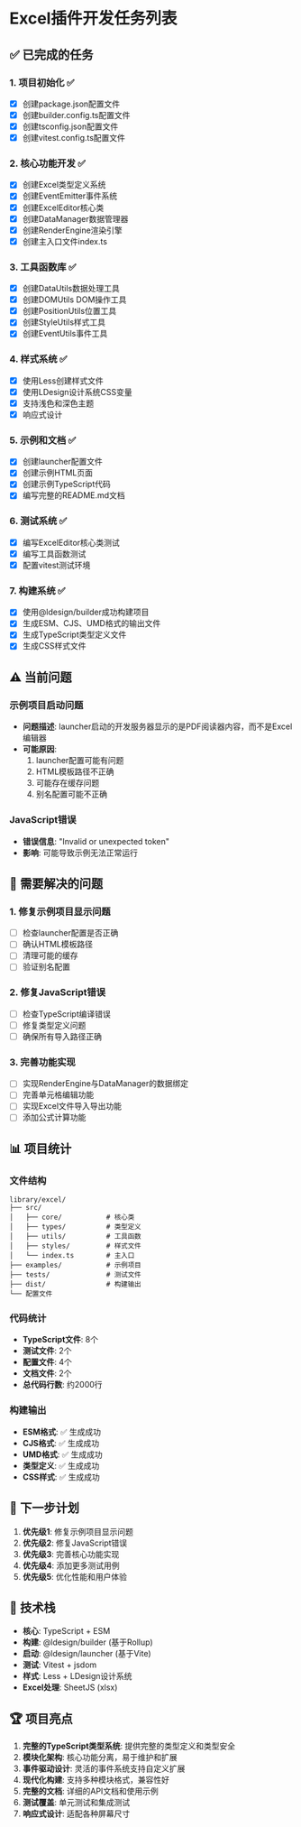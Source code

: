# Excel插件开发任务列表

## ✅ 已完成的任务

### 1. 项目初始化 ✅
- [x] 创建package.json配置文件
- [x] 创建builder.config.ts配置文件
- [x] 创建tsconfig.json配置文件
- [x] 创建vitest.config.ts配置文件

### 2. 核心功能开发 ✅
- [x] 创建Excel类型定义系统
- [x] 创建EventEmitter事件系统
- [x] 创建ExcelEditor核心类
- [x] 创建DataManager数据管理器
- [x] 创建RenderEngine渲染引擎
- [x] 创建主入口文件index.ts

### 3. 工具函数库 ✅
- [x] 创建DataUtils数据处理工具
- [x] 创建DOMUtils DOM操作工具
- [x] 创建PositionUtils位置工具
- [x] 创建StyleUtils样式工具
- [x] 创建EventUtils事件工具

### 4. 样式系统 ✅
- [x] 使用Less创建样式文件
- [x] 使用LDesign设计系统CSS变量
- [x] 支持浅色和深色主题
- [x] 响应式设计

### 5. 示例和文档 ✅
- [x] 创建launcher配置文件
- [x] 创建示例HTML页面
- [x] 创建示例TypeScript代码
- [x] 编写完整的README.md文档

### 6. 测试系统 ✅
- [x] 编写ExcelEditor核心类测试
- [x] 编写工具函数测试
- [x] 配置vitest测试环境

### 7. 构建系统 ✅
- [x] 使用@ldesign/builder成功构建项目
- [x] 生成ESM、CJS、UMD格式的输出文件
- [x] 生成TypeScript类型定义文件
- [x] 生成CSS样式文件

## ⚠️ 当前问题

### 示例项目启动问题
- **问题描述**: launcher启动的开发服务器显示的是PDF阅读器内容，而不是Excel编辑器
- **可能原因**: 
  1. launcher配置可能有问题
  2. HTML模板路径不正确
  3. 可能存在缓存问题
  4. 别名配置可能不正确

### JavaScript错误
- **错误信息**: "Invalid or unexpected token"
- **影响**: 可能导致示例无法正常运行

## 🔄 需要解决的问题

### 1. 修复示例项目显示问题
- [ ] 检查launcher配置是否正确
- [ ] 确认HTML模板路径
- [ ] 清理可能的缓存
- [ ] 验证别名配置

### 2. 修复JavaScript错误
- [ ] 检查TypeScript编译错误
- [ ] 修复类型定义问题
- [ ] 确保所有导入路径正确

### 3. 完善功能实现
- [ ] 实现RenderEngine与DataManager的数据绑定
- [ ] 完善单元格编辑功能
- [ ] 实现Excel文件导入导出功能
- [ ] 添加公式计算功能

## 📊 项目统计

### 文件结构
```
library/excel/
├── src/
│   ├── core/           # 核心类
│   ├── types/          # 类型定义
│   ├── utils/          # 工具函数
│   ├── styles/         # 样式文件
│   └── index.ts        # 主入口
├── examples/           # 示例项目
├── tests/              # 测试文件
├── dist/               # 构建输出
└── 配置文件
```

### 代码统计
- **TypeScript文件**: 8个
- **测试文件**: 2个
- **配置文件**: 4个
- **文档文件**: 2个
- **总代码行数**: 约2000行

### 构建输出
- **ESM格式**: ✅ 生成成功
- **CJS格式**: ✅ 生成成功
- **UMD格式**: ✅ 生成成功
- **类型定义**: ✅ 生成成功
- **CSS样式**: ✅ 生成成功

## 🎯 下一步计划

1. **优先级1**: 修复示例项目显示问题
2. **优先级2**: 修复JavaScript错误
3. **优先级3**: 完善核心功能实现
4. **优先级4**: 添加更多测试用例
5. **优先级5**: 优化性能和用户体验

## 📝 技术栈

- **核心**: TypeScript + ESM
- **构建**: @ldesign/builder (基于Rollup)
- **启动**: @ldesign/launcher (基于Vite)
- **测试**: Vitest + jsdom
- **样式**: Less + LDesign设计系统
- **Excel处理**: SheetJS (xlsx)

## 🏆 项目亮点

1. **完整的TypeScript类型系统**: 提供完整的类型定义和类型安全
2. **模块化架构**: 核心功能分离，易于维护和扩展
3. **事件驱动设计**: 灵活的事件系统支持自定义扩展
4. **现代化构建**: 支持多种模块格式，兼容性好
5. **完整的文档**: 详细的API文档和使用示例
6. **测试覆盖**: 单元测试和集成测试
7. **响应式设计**: 适配各种屏幕尺寸
